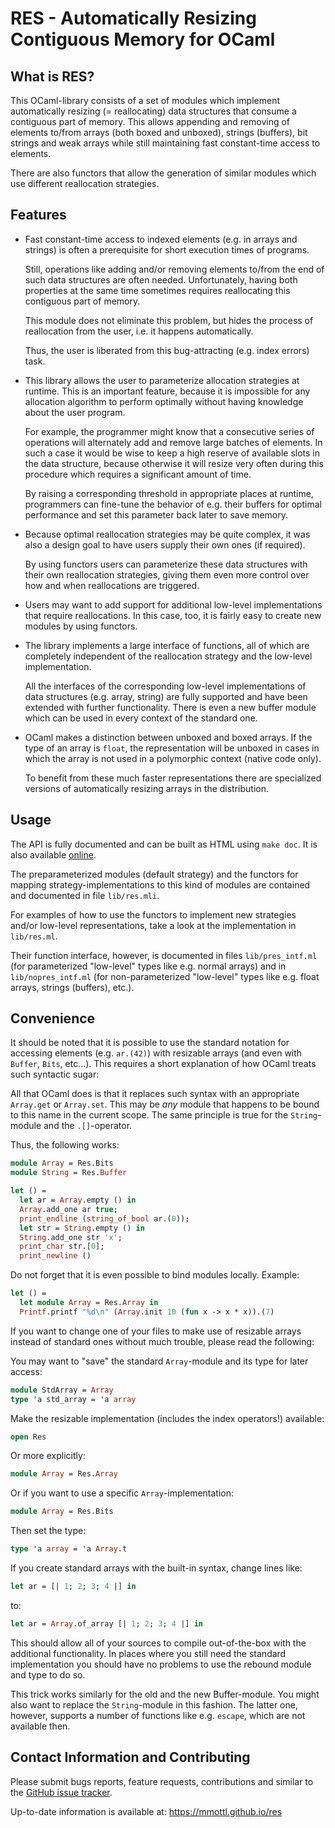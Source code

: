 # RES - Automatically Resizing Contiguous Memory for OCaml

## What is RES?

This OCaml-library consists of a set of modules which implement automatically
resizing (= reallocating) data structures that consume a contiguous part
of memory. This allows appending and removing of elements to/from arrays
(both boxed and unboxed), strings (buffers), bit strings and weak arrays
while still maintaining fast constant-time access to elements.

There are also functors that allow the generation of similar modules which
use different reallocation strategies.

## Features

- Fast constant-time access to indexed elements (e.g. in arrays and
  strings) is often a prerequisite for short execution times of programs.

  Still, operations like adding and/or removing elements to/from the
  end of such data structures are often needed. Unfortunately, having
  both properties at the same time sometimes requires reallocating this
  contiguous part of memory.

  This module does not eliminate this problem, but hides the process of
  reallocation from the user, i.e. it happens automatically.

  Thus, the user is liberated from this bug-attracting (e.g. index errors)
  task.

- This library allows the user to parameterize allocation strategies at
  runtime. This is an important feature, because it is impossible for
  any allocation algorithm to perform optimally without having knowledge
  about the user program.

  For example, the programmer might know that a consecutive series of
  operations will alternately add and remove large batches of elements.
  In such a case it would be wise to keep a high reserve of available slots
  in the data structure, because otherwise it will resize very often during
  this procedure which requires a significant amount of time.

  By raising a corresponding threshold in appropriate places at runtime,
  programmers can fine-tune the behavior of e.g. their buffers for optimal
  performance and set this parameter back later to save memory.

- Because optimal reallocation strategies may be quite complex,
  it was also a design goal to have users supply their own ones (if
  required).

  By using functors users can parameterize these data structures with
  their own reallocation strategies, giving them even more control over
  how and when reallocations are triggered.

- Users may want to add support for additional low-level implementations
  that require reallocations. In this case, too, it is fairly easy to
  create new modules by using functors.

- The library implements a large interface of functions, all of which
  are completely independent of the reallocation strategy and the low-level
  implementation.

  All the interfaces of the corresponding low-level implementations of
  data structures (e.g. array, string) are fully supported and have been
  extended with further functionality. There is even a new buffer module
  which can be used in every context of the standard one.

- OCaml makes a distinction between unboxed and boxed arrays. If the type
  of an array is `float`, the representation will be unboxed in cases in
  which the array is not used in a polymorphic context (native code only).

  To benefit from these much faster representations there are specialized
  versions of automatically resizing arrays in the distribution.

## Usage

The API is fully documented and can be built as HTML using `make doc`.
It is also available [online](http://mmottl.github.io/res/api/res).

The preparameterized modules (default strategy) and the functors for mapping
strategy-implementations to this kind of modules are contained and documented
in file `lib/res.mli`.

For examples of how to use the functors to implement new strategies and/or
low-level representations, take a look at the implementation in `lib/res.ml`.

Their function interface, however, is documented in files `lib/pres_intf.ml`
(for parameterized "low-level" types like e.g. normal arrays) and in
`lib/nopres_intf.ml` (for non-parameterized "low-level" types like e.g. float
arrays, strings (buffers), etc.).

## Convenience

It should be noted that it is possible to use the standard notation for
accessing elements (e.g. `ar.(42)`) with resizable arrays (and even with
`Buffer`, `Bits`, etc...). This requires a short explanation of how OCaml
treats such syntactic sugar:

All that OCaml does is that it replaces such syntax with an appropriate
`Array.get` or `Array.set`. This may be _any_ module that happens to be
bound to this name in the current scope. The same principle is true for the
`String`-module and the `.[]`-operator.

Thus, the following works:

```ocaml
module Array = Res.Bits
module String = Res.Buffer

let () =
  let ar = Array.empty () in
  Array.add_one ar true;
  print_endline (string_of_bool ar.(0));
  let str = String.empty () in
  String.add_one str 'x';
  print_char str.[0];
  print_newline ()
```

Do not forget that it is even possible to bind modules locally. Example:

```ocaml
let () =
  let module Array = Res.Array in
  Printf.printf "%d\n" (Array.init 10 (fun x -> x * x)).(7)
```

If you want to change one of your files to make use of resizable arrays
instead of standard ones without much trouble, please read the following:

You may want to "save" the standard `Array`-module and its type for later
access:

```ocaml
module StdArray = Array
type 'a std_array = 'a array
```

Make the resizable implementation (includes the index operators!) available:

```ocaml
open Res
```

Or more explicitly:

```ocaml
module Array = Res.Array
```

Or if you want to use a specific `Array`-implementation:

```ocaml
module Array = Res.Bits
```

Then set the type:

```ocaml
type 'a array = 'a Array.t
```

If you create standard arrays with the built-in syntax, change lines like:

```ocaml
let ar = [| 1; 2; 3; 4 |] in
```

to:

```ocaml
let ar = Array.of_array [| 1; 2; 3; 4 |] in
```

This should allow all of your sources to compile out-of-the-box with the
additional functionality. In places where you still need the standard
implementation you should have no problems to use the rebound module
and type to do so.

This trick works similarly for the old and the new Buffer-module. You might
also want to replace the `String`-module in this fashion. The latter one,
however, supports a number of functions like e.g. `escape`, which are not
available then.

## Contact Information and Contributing

Please submit bugs reports, feature requests, contributions and similar to
the [GitHub issue tracker](https://github.com/mmottl/res/issues).

Up-to-date information is available at: <https://mmottl.github.io/res>
